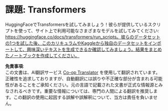 <!--
CO_OP_TRANSLATOR_METADATA:
{
  "original_hash": "177f3ea3995d725e6f9f5c66af16edcd",
  "translation_date": "2025-08-24T21:06:12+00:00",
  "source_file": "lessons/5-NLP/18-Transformers/assignment.md",
  "language_code": "ja"
}
-->
# 課題: Transformers

HuggingFaceでTransformersを試してみましょう！彼らが提供しているスクリプトを使って、サイト上で利用可能なさまざまなモデルを試してみてください: https://huggingface.co/docs/transformers/run_scripts。彼らのデータセットの1つを試した後、このカリキュラムやKaggleから独自のデータセットをインポートして、興味深いテキストを生成できるか確認してみましょう。結果をまとめたノートブックを作成してください。

**免責事項**:  
この文書は、AI翻訳サービス [Co-op Translator](https://github.com/Azure/co-op-translator) を使用して翻訳されています。正確性を追求しておりますが、自動翻訳には誤りや不正確な部分が含まれる可能性があることをご承知ください。元の言語で記載された文書が正式な情報源とみなされるべきです。重要な情報については、専門の人間による翻訳を推奨します。この翻訳の使用に起因する誤解や誤解釈について、当方は責任を負いません。